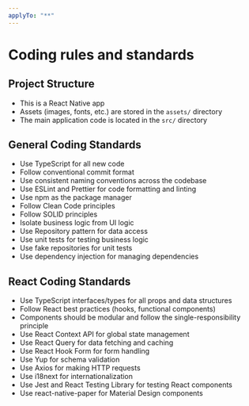 ```yaml
---
applyTo: "**"
---
```


# Coding rules and standards

## Project Structure

- This is a React Native app
- Assets (images, fonts, etc.) are stored in the `assets/` directory
- The main application code is located in the `src/` directory

## General Coding Standards

- Use TypeScript for all new code
- Follow conventional commit format
- Use consistent naming conventions across the codebase
- Use ESLint and Prettier for code formatting and linting
- Use npm as the package manager
- Follow Clean Code principles
- Follow SOLID principles
- Isolate business logic from UI logic
- Use Repository pattern for data access
- Use unit tests for testing business logic
- Use fake repositories for unit tests
- Use dependency injection for managing dependencies

## React Coding Standards

- Use TypeScript interfaces/types for all props and data structures
- Follow React best practices (hooks, functional components)
- Components should be modular and follow the single-responsibility principle
- Use React Context API for global state management
- Use React Query for data fetching and caching
- Use React Hook Form for form handling
- Use Yup for schema validation
- Use Axios for making HTTP requests
- Use i18next for internationalization
- Use Jest and React Testing Library for testing React components
- Use react-native-paper for Material Design components
